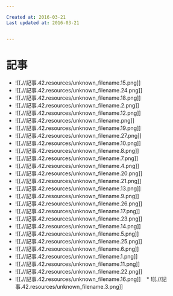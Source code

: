 ```yaml
---

Created at: 2016-03-21
Last updated at: 2016-03-21


---
```


# 記事


* ![[.//記事.42.resources/unknown_filename.15.png]]
* ![[.//記事.42.resources/unknown_filename.24.png]]
* ![[.//記事.42.resources/unknown_filename.18.png]]
* ![[.//記事.42.resources/unknown_filename.2.png]]
* ![[.//記事.42.resources/unknown_filename.12.png]]
* ![[.//記事.42.resources/unknown_filename.png]]
* ![[.//記事.42.resources/unknown_filename.19.png]]
* ![[.//記事.42.resources/unknown_filename.27.png]]
* ![[.//記事.42.resources/unknown_filename.10.png]]
* ![[.//記事.42.resources/unknown_filename.8.png]]
* ![[.//記事.42.resources/unknown_filename.7.png]]
* ![[.//記事.42.resources/unknown_filename.4.png]]
* ![[.//記事.42.resources/unknown_filename.20.png]]
* ![[.//記事.42.resources/unknown_filename.21.png]]
* ![[.//記事.42.resources/unknown_filename.13.png]]
* ![[.//記事.42.resources/unknown_filename.9.png]]
* ![[.//記事.42.resources/unknown_filename.26.png]]
* ![[.//記事.42.resources/unknown_filename.17.png]]
* ![[.//記事.42.resources/unknown_filename.23.png]]
* ![[.//記事.42.resources/unknown_filename.14.png]]
* ![[.//記事.42.resources/unknown_filename.5.png]]
* ![[.//記事.42.resources/unknown_filename.25.png]]
* ![[.//記事.42.resources/unknown_filename.6.png]]
* ![[.//記事.42.resources/unknown_filename.1.png]]
* ![[.//記事.42.resources/unknown_filename.11.png]]
* ![[.//記事.42.resources/unknown_filename.22.png]]
* ![[.//記事.42.resources/unknown_filename.16.png]]
   * ![[.//記事.42.resources/unknown_filename.3.png]]

